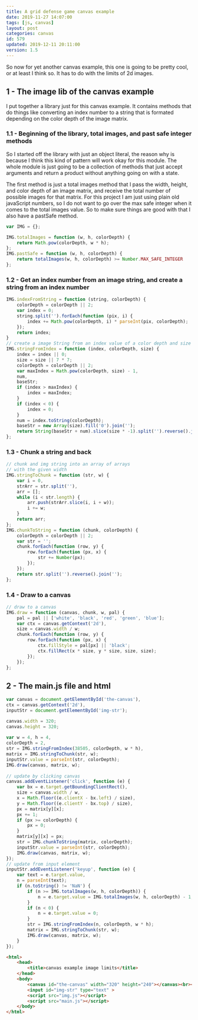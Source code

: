 ```yaml
---
title: A grid defense game canvas example
date: 2019-11-27 14:07:00
tags: [js, canvas]
layout: post
categories: canvas
id: 579
updated: 2019-12-11 20:11:00
version: 1.5
---
```


So now for yet another canvas example, this one is going to be pretty cool, or at least I think so. It has to do with the limits of 2d images.

<!-- more -->


## 1 - The image lib of the canvas example

I put together a library just for this canvas example. It contains methods that do things like converting an index number to a string that is formated depending on the color depth of the image matrix.

### 1.1 - Beginning of the library, total images, and past safe integer methods

So I started off the library with just an object literal, the reason why is because I think this kind of pattern will work okay for this module. The whole module is just going to be a collection of methods that just accept arguments and return a product without anything going on with a state.

The first method is just a total images method that I pass the width, height, and color depth of an image matrix, and receive the total number of possible images for that matrix. For this project I am just using plain old javaScript numbers, so I do not want to go over the max safe integer when it comes to the total images value. So to make sure things are good with that I also have a pastSafe method.

```js
var IMG = {};

IMG.totalImages = function (w, h, colorDepth) {
    return Math.pow(colorDepth, w * h);
};
IMG.pastSafe = function (w, h, colorDepth) {
    return totalImages(w, h, colorDepth) >= Number.MAX_SAFE_INTEGER
};
```

### 1.2 - Get an index number from an image string, and create a string from an index number

```js
IMG.indexFromString = function (string, colorDepth) {
    colorDepth = colorDepth || 2;
    var index = 0;
    string.split('').forEach(function (pix, i) {
        index += Math.pow(colorDepth, i) * parseInt(pix, colorDepth);
    });
    return index;
}
// create a image String from an index value of a color depth and size
IMG.stringFromIndex = function (index, colorDepth, size) {
    index = index || 0;
    size = size || 7 * 7;
    colorDepth = colorDepth || 2;
    var maxIndex = Math.pow(colorDepth, size) - 1,
    num,
    baseStr;
    if (index > maxIndex) {
        index = maxIndex;
    }
    if (index < 0) {
        index = 0;
    }
    num = index.toString(colorDepth);
    baseStr = new Array(size).fill('0').join('');
    return String(baseStr + num).slice(size * -1).split('').reverse().join('');
};
```

### 1.3 - Chunk a string and back

```js
// chunk and img string into an array of arrays
// with the given width
IMG.stringToChunk = function (str, w) {
    var i = 0,
    strArr = str.split(''),
    arr = [];
    while (i < str.length) {
        arr.push(strArr.slice(i, i + w));
        i += w;
    }
    return arr;
};
IMG.chunkToString = function (chunk, colorDepth) {
    colorDepth = colorDepth || 2;
    var str = '';
    chunk.forEach(function (row, y) {
        row.forEach(function (px, x) {
            str += Number(px);
        });
    });
    return str.split('').reverse().join('');
};
```

### 1.4 - Draw to a canvas

```js
// draw to a canvas
IMG.draw = function (canvas, chunk, w, pal) {
    pal = pal || ['white', 'black', 'red', 'green', 'blue'];
    var ctx = canvas.getContext('2d'),
    size = canvas.width / w;
    chunk.forEach(function (row, y) {
        row.forEach(function (px, x) {
            ctx.fillStyle = pal[px] || 'black';
            ctx.fillRect(x * size, y * size, size, size);
        });
    });
};
```

## 2 - The main.js file and html

```js
var canvas = document.getElementById('the-canvas'),
ctx = canvas.getContext('2d'),
inputStr = document.getElementById('img-str');

canvas.width = 320;
canvas.height = 320;
 
var w = 4, h = 4,
colorDepth = 2,
str = IMG.stringFromIndex(38505, colorDepth, w * h),
matrix = IMG.stringToChunk(str, w);
inputStr.value = parseInt(str, colorDepth);
IMG.draw(canvas, matrix, w);
 
// update by clicking canvas
canvas.addEventListener('click', function (e) {
    var bx = e.target.getBoundingClientRect(),
    size = canvas.width / w,
    x = Math.floor((e.clientX - bx.left) / size),
    y = Math.floor((e.clientY - bx.top) / size),
    px = matrix[y][x];
    px += 1;
    if (px >= colorDepth) {
        px = 0;
    }
    matrix[y][x] = px;
    str = IMG.chunkToString(matrix, colorDepth);
    inputStr.value = parseInt(str, colorDepth);
    IMG.draw(canvas, matrix, w);
});
// update from input element
inputStr.addEventListener('keyup', function (e) {
    var text = e.target.value,
    n = parseInt(text);
    if (n.toString() != 'NaN') {
        if (n >= IMG.totalImages(w, h, colorDepth)) {
            n = e.target.value = IMG.totalImages(w, h, colorDepth) - 1;
        }
        if (n < 0) {
            n = e.target.value = 0;
        }
        str = IMG.stringFromIndex(n, colorDepth, w * h);
        matrix = IMG.stringToChunk(str, w);
        IMG.draw(canvas, matrix, w);
    }
});
```

```html
<html>
    <head>
        <title>canvas example image limits</title>
    </head>
    <body>
        <canvas id="the-canvas" width="320" height="240"></canvas><br><br>
        <input id="img-str" type="text" >
        <script src="img.js"></script>
        <script src="main.js"></script>
    </body>
</html>
```